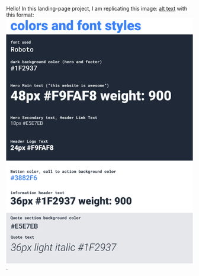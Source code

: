Hello! In this landing-page project, I am replicating this image: [alt text](image.png) with this format: ![alt text](image-1.png).